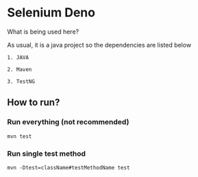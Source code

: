 # Selenium Deno

What is being used here?

As usual, it is a java project so the dependencies are listed below

```text
1. JAVA

2. Maven

3. TestNG
```

## How to run?

### Run everything (not recommended)

```shell
mvn test
```
### Run single test method

```shell
mvn -Dtest=className#testMethodName test
```